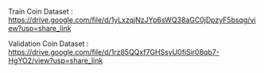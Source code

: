 Train Coin Dataset : https://drive.google.com/file/d/1yLxzqjNzJYp6sWQ38aGC0jDpzyF5bsqg/view?usp=share_link

Validation Coin Dataset : https://drive.google.com/file/d/1rz85QQxf7GHSsyU0fiSir08qb7-HgYO2/view?usp=share_link
